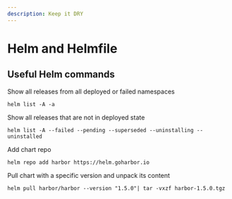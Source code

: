 ```yaml
---
description: Keep it DRY
---
```


# Helm and Helmfile

## 

## Useful Helm commands

Show all releases from all deployed or failed namespaces

```text
helm list -A -a
```

Show all releases that are not in deployed state

```text
helm list -A --failed --pending --superseded --uninstalling --uninstalled 
```

Add chart repo

```text
helm repo add harbor https://helm.goharbor.io
```

Pull chart with a specific version and unpack its content

```text
helm pull harbor/harbor --version "1.5.0"| tar -vxzf harbor-1.5.0.tgz
```

